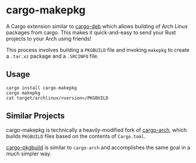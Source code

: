 cargo-makepkg
=============
A Cargo extension similar to [cargo-deb](https://github.com/mmstick/cargo-deb)
which allows building of Arch Linux packages from cargo. This makes it quick-and-easy to send your Rust projects to your Arch using friends!

This process involves building a `PKGBUILD` file and invoking `makepkg` to create a `.tar.xz` package and a `.SRCINFO` file.

Usage
-----
```
cargo install cargo-makepkg
cargo makepkg
cat target/archlinux/<version>/PKGBUILD
```

Similar Projects
----------------
cargo-makepkg is technically a heavily-modified fork of [cargo-arch](https://github.com/wdv4758h/cargo-arch), which builds `PKGBUILD` files based on the contents of `Cargo.toml`.

[cargo-pkgbuild](https://github.com/kstep/cargo-pkgbuild) is similar to `cargo-arch` and accomplishes the same goal in a much simpler way.